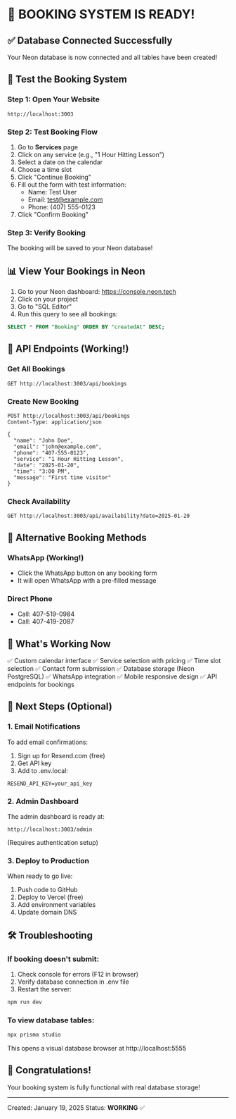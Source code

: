 # 🎉 BOOKING SYSTEM IS READY!

## ✅ Database Connected Successfully
Your Neon database is now connected and all tables have been created!

## 🚀 Test the Booking System

### Step 1: Open Your Website
```
http://localhost:3003
```

### Step 2: Test Booking Flow
1. Go to **Services** page
2. Click on any service (e.g., "1 Hour Hitting Lesson")
3. Select a date on the calendar
4. Choose a time slot
5. Click "Continue Booking"
6. Fill out the form with test information:
   - Name: Test User
   - Email: test@example.com
   - Phone: (407) 555-0123
7. Click "Confirm Booking"

### Step 3: Verify Booking
The booking will be saved to your Neon database!

## 📊 View Your Bookings in Neon

1. Go to your Neon dashboard: https://console.neon.tech
2. Click on your project
3. Go to "SQL Editor"
4. Run this query to see all bookings:
```sql
SELECT * FROM "Booking" ORDER BY "createdAt" DESC;
```

## 🔧 API Endpoints (Working!)

### Get All Bookings
```
GET http://localhost:3003/api/bookings
```

### Create New Booking
```
POST http://localhost:3003/api/bookings
Content-Type: application/json

{
  "name": "John Doe",
  "email": "john@example.com",
  "phone": "407-555-0123",
  "service": "1 Hour Hitting Lesson",
  "date": "2025-01-20",
  "time": "3:00 PM",
  "message": "First time visitor"
}
```

### Check Availability
```
GET http://localhost:3003/api/availability?date=2025-01-20
```

## 📱 Alternative Booking Methods

### WhatsApp (Working!)
- Click the WhatsApp button on any booking form
- It will open WhatsApp with a pre-filled message

### Direct Phone
- Call: 407-519-0984
- Call: 407-419-2087

## 🎯 What's Working Now

✅ Custom calendar interface
✅ Service selection with pricing
✅ Time slot selection
✅ Contact form submission
✅ Database storage (Neon PostgreSQL)
✅ WhatsApp integration
✅ Mobile responsive design
✅ API endpoints for bookings

## 📝 Next Steps (Optional)

### 1. Email Notifications
To add email confirmations:
1. Sign up for Resend.com (free)
2. Get API key
3. Add to .env.local:
```
RESEND_API_KEY=your_api_key
```

### 2. Admin Dashboard
The admin dashboard is ready at:
```
http://localhost:3003/admin
```
(Requires authentication setup)

### 3. Deploy to Production
When ready to go live:
1. Push code to GitHub
2. Deploy to Vercel (free)
3. Add environment variables
4. Update domain DNS

## 🛠 Troubleshooting

### If booking doesn't submit:
1. Check console for errors (F12 in browser)
2. Verify database connection in .env file
3. Restart the server:
```bash
npm run dev
```

### To view database tables:
```bash
npx prisma studio
```
This opens a visual database browser at http://localhost:5555

## 🎊 Congratulations!
Your booking system is fully functional with real database storage!

---
Created: January 19, 2025
Status: **WORKING** ✅